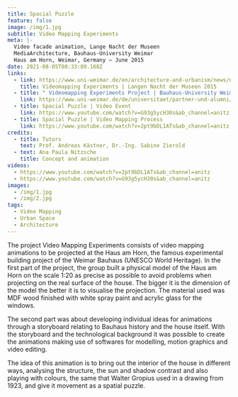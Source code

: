 ```yaml
---
title: Spacial Puzzle
feature: false
image: /img/1.jpg
subtitle: Video Mapping Experiments
meta: |-
  Video facade animation, Lange Nacht der Museen
  MediaArchitecture, Bauhaus-University Weimar
  Haus am Horn, Weimar, Germany – June 2015
date: 2021-08-05T08:33:09.168Z
links:
  - link: https://www.uni-weimar.de/en/architecture-and-urbanism/news/news/titel/videomapping-experiments-zur-langen-nacht-der-museen-am-haus-am-horn/
    title: Videomapping Experiments | Langen Nacht der Museen 2015
  - title: " Videomapping Experiments Project | Bauhaus-University Weimar "
    link: https://www.uni-weimar.de/de/universitaet/partner-und-alumni/partner/vereine-und-netzwerke/freundeskreis/projekte/
  - title: Spacial Puzzle | Video Event
    link: https://www.youtube.com/watch?v=G93g5ycH30s&ab_channel=anitz
  - title: Spacial Puzzle | Video Mapping Process
    link: https://www.youtube.com/watch?v=2pt9bDL1ATs&ab_channel=anitz
credits:
  - title: Tutors
    text: Prof. Andreas Kästner, Dr.-Ing. Sabine Zierold
  - text: Ana Paula Nitzsche
    title: Concept and animation
videos:
  - https://www.youtube.com/watch?v=2pt9bDL1ATs&ab_channel=anitz
  - https://www.youtube.com/watch?v=G93g5ycH30s&ab_channel=anitz
images:
  - /img/1.jpg
  - /img/2.jpg
tags:
  - Video Mapping
  - Urban Space
  - Architecture
---
```

The project Video Mapping Experiments consists of video mapping animations to be projected at the Haus am Horn, the famous experimental building project of the Weimar Bauhaus (UNESCO World Heritage). In the first part of the project, the group built a physical model of the Haus am Horn on the scale 1:20 as precise as possible to avoid problems when projecting on the real surface of the house. The bigger it is the dimension of the model the better it is to visualise the projection. The material used was MDF wood finished with white spray paint and acrylic glass for the windows.

The second part was about developing individual ideas for animations through a storyboard relating to Bauhaus history and the house itself. With the storyboard and the technological background it was possible to create the animations making use of softwares for modelling, motion graphics and video editing.

The idea of this animation is to bring out the interior of the house in different ways, analysing the structure, the sun and shadow contrast and also playing with colours, the same that Walter Gropius used in a drawing from 1923, and give it movement as a spatial puzzle.